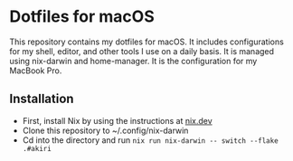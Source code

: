# Dotfiles for macOS
This repository contains my dotfiles for macOS. It includes configurations for my shell, editor, and other tools I use on a daily basis. It is managed using nix-darwin and home-manager. It is the configuration for my MacBook Pro.


## Installation
* First, install Nix by using the instructions at [nix.dev](https://nix.dev)
* Clone this repository to ~/.config/nix-darwin
* Cd into the directory and run `nix run nix-darwin -- switch --flake .#akiri`
